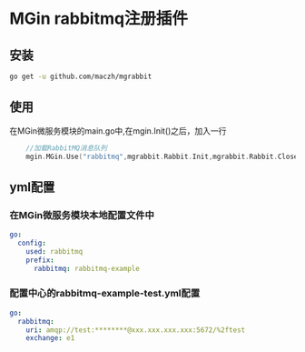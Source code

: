 # MGin rabbitmq注册插件

## 安装
```bash
go get -u github.com/maczh/mgrabbit
```

## 使用
在MGin微服务模块的main.go中,在mgin.Init()之后，加入一行

```go
	//加载RabbitMQ消息队列
	mgin.MGin.Use("rabbitmq",mgrabbit.Rabbit.Init,mgrabbit.Rabbit.Close,nil)
```

## yml配置
### 在MGin微服务模块本地配置文件中
```yaml
go:
  config:
    used: rabbitmq
    prefix:
      rabbitmq: rabbitmq-example
```

### 配置中心的rabbitmq-example-test.yml配置
```yaml
go:
  rabbitmq:
    uri: amqp://test:********@xxx.xxx.xxx.xxx:5672/%2ftest
    exchange: e1 
```
